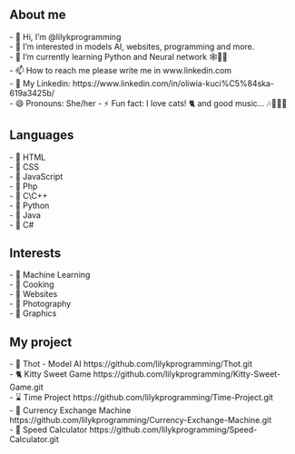<h2>About me</h2>
- 👋 Hi, I’m @lilykprogramming <br>
- 👀 I’m interested in models AI, websites, programming and more.<br>
- 🌱 I’m currently learning Python and Neural network 🕸📶🎇<br>
- 📫 How to reach me please write me in www.linkedin.com<br>
- 🙂 My Linkedin: https://www.linkedin.com/in/oliwia-kuci%C5%84ska-619a3425b/<br>
- 😄 Pronouns: She/her
- ⚡ Fun fact: I love cats! 🐈 and good music... 🎶🎵🎵🎵
<h2>Languages</h2>
- 🎇 HTML <br>
- 🎀 CSS <br>
- 👗 JavaScript <br>
- 🎨 Php <br>
- 💎 C\C++ <br>
- 💋 Python <br>
- 🎵 Java <br>
- 🎺 C# <br>
<h2>Interests</h2>
- 🧠 Machine Learning <br>
- 🍴 Cooking <br>
- 📲 Websites <br>
- 📸 Photography <br>
- 🎲 Graphics <br>
<h2>My project</h2>
 - 🤖 Thot - Model AI 
 https://github.com/lilykprogramming/Thot.git
 <br>
 - 🐈 Kitty Sweet Game
 https://github.com/lilykprogramming/Kitty-Sweet-Game.git
 <br>
 - ⌛ Time Project
 https://github.com/lilykprogramming/Time-Project.git
 <br>
 - 🤑 Currency Exchange Machine
 https://github.com/lilykprogramming/Currency-Exchange-Machine.git
 <br>
 - 📅 Speed Calculator 
 https://github.com/lilykprogramming/Speed-Calculator.git
 <br>
